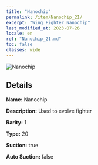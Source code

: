 ```yaml
---
title: "Nanochip"
permalink: /item/Nanochip_21/
excerpt: "Wing Fighter Nanochip"
last_modified_at: 2023-07-26
locale: en
ref: "Nanochip_21.md"
toc: false
classes: wide
---
```



 ![Nanochip](/images/item/Nanochip_p.png)



## Details

 **Name:** Nanochip 

 **Description:** Used to evolve fighter

 **Rarity:** 1 

 **Type:** 20 

 **Suction:** true 

 **Auto Suction:** false 


